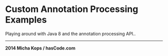 # Custom Annotation Processing Examples

Playing around with Java 8 and the annotation processing API..

----

**2014 Micha Kops / hasCode.com**
